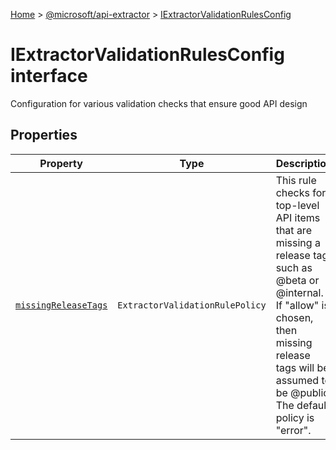 [Home](./index) &gt; [@microsoft/api-extractor](./api-extractor.md) &gt; [IExtractorValidationRulesConfig](./api-extractor.iextractorvalidationrulesconfig.md)

# IExtractorValidationRulesConfig interface

Configuration for various validation checks that ensure good API design

## Properties

|  Property | Type | Description |
|  --- | --- | --- |
|  [`missingReleaseTags`](./api-extractor.iextractorvalidationrulesconfig.missingreleasetags.md) | `ExtractorValidationRulePolicy` | This rule checks for top-level API items that are missing a release tag such as @beta or @internal. If "allow" is chosen, then missing release tags will be assumed to be @public. The default policy is "error". |


